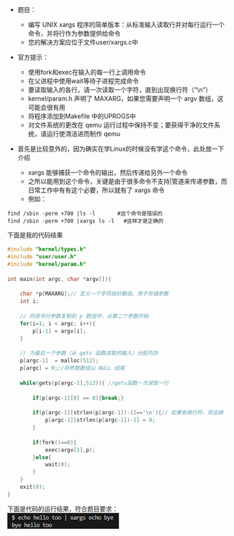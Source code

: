 + 题目：
  + 编写 UNIX xargs 程序的简单版本：从标准输入读取行并对每行运行一个命令，并将行作为参数提供给命令
  + 您的解决方案应位于文件user/xargs.c中
+ 官方提示：
  + 使用fork和exec在输入的每一行上调用命令
  + 在父进程中使用wait等待子进程完成命令
  + 要读取输入的各行，请一次读取一个字符，直到出现换行符（“\n”）
  + kernel/param.h 声明了 MAXARG，如果您需要声明一个 argv 数组，这可能会很有用
  + 将程序添加到Makefile 中的UPROGS中
  + 对文件系统的更改在 qemu 运行过程中保持不变；要获得干净的文件系统，请运行使清洁进而制作 qemu


+ 首先是比较意外的，因为确实在学Linux的时候没有学这个命令，此处放一下介绍
  + xargs 能够捕获一个命令的输出，然后传递给另外一个命令
  + 之所以能用到这个命令，关键是由于很多命令不支持|管道来传递参数，而日常工作中有有这个必要，所以就有了 xargs 命令
  + 例如：
```shell
find /sbin -perm +700 |ls -l       #这个命令是错误的
find /sbin -perm +700 |xargs ls -l   #这样才是正确的
```

下面是我的代码结果
```c
#include "kernel/types.h"
#include "user/user.h"
#include "kernel/param.h"

int main(int argc, char *argv[]){
    
    char *p[MAXARG];// 定义一个字符指针数组，用于存储参数
    int i;
    
    // 将命令行参数复制到 p 数组中，从第二个参数开始
    for(i=1; i < argc; i++){
        p[i-1] = argv[i];
    }
        
    // 为最后一个参数（从 gets 函数读取的输入）分配内存
    p[argc-1]  = malloc(512);
    p[argc] = 0;//将参数数组以 NULL 结尾

    while(gets(p[argc-1],512)){ //gets函数一次读取一行
        
        if(p[argc-1][0] == 0){break;}
        
        if(p[argc-1][strlen(p[argc-1])-1]=='\n'){// 如果有换行符，则去掉
            p[argc-1][strlen(p[argc-1])-1] = 0;
        } 

        if(fork()==0){
            exec(argv[1],p);
        }else{
            wait(0);
        }
    }
    exit(0);
}
```

下面是代码的运行结果，符合题目要求：
<img src=".\picture\image6.png">